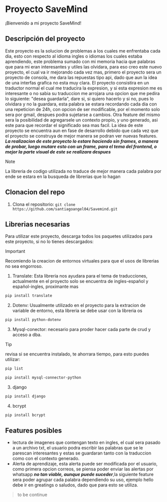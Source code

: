 # Proyecto SaveMind

¡Bienvenido a mi proyecto SaveMind!

## Descripción del proyecto

Este proyecto es la solucion de problemas a los cuales me enfrentaba cada dia,
esto con respecto al idioma ingles o idiomas los cuales estaba aprendiendo, este problema sumado con mi memoria hacia que palabras que para mi eran interesantes y utiles las olvidara, para eso creo este nuevo proyecto, el cual va ir mejorando cada vez mas, primero el proyecto sera un proyecto de consola, me dara las repuestas tipo api, dado que aun la idea de una interfas grafica no esta muy clara. El proyecto consistira en un traductor normal el cual me traducira la expresion, y si esta expresion me es interesante o no sabia su traduccion me arrojara una opcion que me pedira lo siguiente: "desea guardarla", dare si, si quiero hacerlo y si no, pues lo olvidara y no la guardara, esta palabra se estara recordando cada dia con una repeticion de 24h, con opcion de ser modificable, por el momento solo sera por gmail, despues podra sujetarse a cambios. Otra feature del mismo sera la posibilidad de agregarsele un contexto propio, y uno generado, asi este para que recordar el significado sea mas facil.
La idea de este proyecto se encuentra aun en fase de desarrollo debido que cada vez que el proyecto se construya de mejor manera se podran ver nuevas features.
***La realizacion de este proyecto lo estare haciendo sin frames, a manera de probar, luego mutare esto con un frame, para el tema del frontend, o mejor la parte visual de este se realizara despues*** 

>[!NOTE]
> La libreria de codigo utilizada no traduce de mejor manera cada palabra por ende se estara en la busqueda de librerias que lo hagan 

## Clonacion del repo

1. Clona el repositorio: `git clone https://github.com/santiagoangel04/Savemind.git`


## Librerias necesarias

Para utilizar este proyecto, descarga todos los paquetes utilizados para este proyecto, si no lo tienes descargados:
>[!important]
>Recomiendo la creacion de entornos virtuales para que el usos de librerias no sea engorroso.
1. Translate: Esta libreria nos ayudara para el tema de traducciones, actualmente en el proyecto solo se encuentra de ingles-español y español-ingles, proximante mas
    
```bash
pip install translate
```
2. Dotenv: Usualmente utilizado en el proyecto para la extracion de variable de entorno, esta libreria se debe usar con la libreria os
```bash
pip install python-dotenv
```
3. Mysql-conector: necesario para proder hacer cada parte de crud y acceso a dba.
>[!tip]
>revisa si se encuentra instalado, te ahorrara tiempo,
para esto puedes utilizar:
```bash
pip list
```
```bash
pip install mysql-connector-python
```
3. django
```bash
pip install django
```
4. bcrypt
```bash
pip install bcrypt
```
## Features posibles
- lectura de imagenes que contengan texto en ingles, el cual sera pasado a un archivo txt, el usuario podra escribir las palabras que se le parescan interesantes y estas se guardaran tanto con la traduccion como con el contexto generado.
- Alerta de aprendizaje, esta alerta puede ser modificada por el usuario, como primera opcion correos, se piensa poder enviar las alertas por whatsapp ***no tan viable, aunque puede suceder***,la siguiente feature sera poder agrupar cada palabra dependiendo su uso, ejemplo hello debe ir en greatings o saludos, dado que para esto se utiliza.

>to be continue